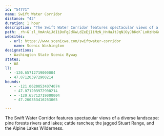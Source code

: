 ```yaml
---
id: "54771"
name: Swift Water Corridor
distance: "42"
duration: 1 hour
description: "The Swift Water Corridor features spectacular views of a diverse landscape: pine forests rivers and lakes; cattle ranches; the jagged Stuart Range, and the Alpine Lakes Wilderness."
path: _rh~G`zl_VmAnAiJdIiDxFgJdXwLdZeEjIiMzN_HnHaJtJqN|OyJbKoK`LoHzHoGdH}ObPiNtNwB`FyDxJqC~HcDtJgC`SuB`OwC|OgFrMwCvF_E|IyDrImAzAiAxB_BrBcDtBaBd@{AXqAB_FQkHKsADiBZeCjAkBbBaBfCaDpHcIlQ{BzD_ArAcFvDqMhFmAv@uAnA}@xAcA~Be@~COpB?fCRrD^fEnBpWXtG?rIOdE_AfLq@jJa@vB}AxDoChDqJnN}@pB}@tEgA|_@D`DdA~I?zEqAnSg@fEcCnN[lDGja@EtDo@pJyC~^y@lHkAvFkA~D}AdEu@`BaKnPgGlJcEhE{JpJcXvXqIfHmQ|QeTdT_Av@qHjEoIzD_D`A}Dj@_CJaE?oCQmAByBt@sWtTaCxDkAzDa@lCeCjh@cCx`@oApNo@dFmBfKwEnU_Pj{@uPh|@Y`@mBj@a@tL}@lHqNvu@qi@xrCgGl]gHzOyAlFcAfHe@fHYzHi@tFkH``@cKph@m@pImFd}@qIlqA[nH_@jE}@vNUrES`LEbRsBq@{DBKlAwHb[yEnPyLbf@aQlp@iGbVkCrJiAhCm@xCUVc@Ps@Dk@TyPlPwCz@iJlDyPtJaJ~FwD~EmEtE{KnJyGdGcJfIoEtEjBhFtE`Mf@fAbA|EqBtA{@bA[bB?nEwBl[iAvFkCdUo@fBiApBgCtC_DxCs@b@{AbEeAdFkBrHmAzAiCxBwInI}D~CwG~FkDhCiCjC_G|YgDnRaDhUk@`FcAzFoAjEsFjNkIz^cBpGmD~I}HvUe@fAmC~DsAx@mC\kPrAwFRiBRkEF_CPyE~Am@j@_A`@cAx@uA`BwApBuGdK
websites:
  - url: https://www.scenicwa.com/swiftwater-corridor
    name: Scenic Washington
designations:
  - Washington State Scenic Byway
states:
  - WA
ll:
  - -120.65712719000004
  - 47.071203972900214
bounds:
  - - -121.06200534074074
    - 47.071203972900214
  - - -120.65712719000004
    - 47.260353416263065

---
```


The Swift Water Corridor features spectacular views of a diverse landscape: pine forests rivers and lakes; cattle ranches; the jagged Stuart Range, and the Alpine Lakes Wilderness.
